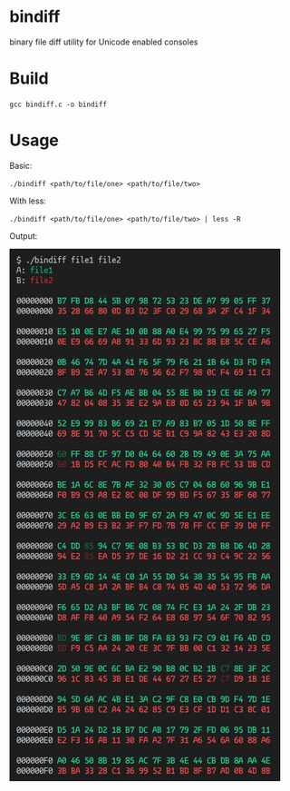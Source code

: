 # bindiff
binary file diff utility for Unicode enabled consoles

# Build
`gcc bindiff.c -o bindiff`

# Usage
Basic:

`./bindiff <path/to/file/one> <path/to/file/two>`

With less:

`./bindiff <path/to/file/one> <path/to/file/two> | less -R`

Output:

![bindiff screenshot](bindiff.png)
